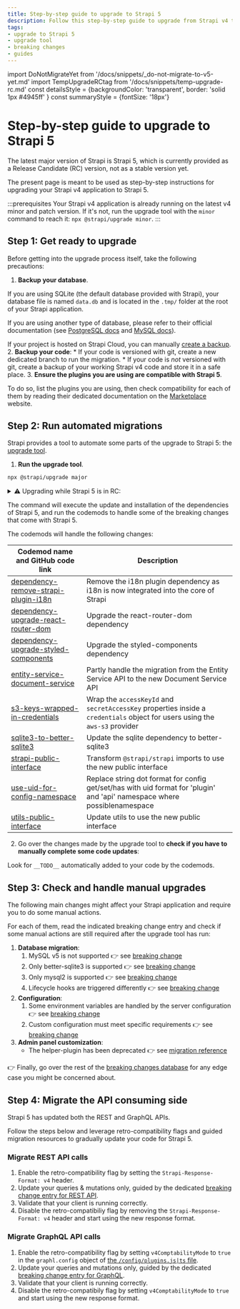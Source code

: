 ```yaml
---
title: Step-by-step guide to upgrade to Strapi 5
description: Follow this step-by-step guide to upgrade from Strapi v4 to Strapi 5
tags:
- upgrade to Strapi 5
- upgrade tool
- breaking changes
- guides
---
```


import DoNotMigrateYet from '/docs/snippets/_do-not-migrate-to-v5-yet.md'
import TempUpgradeRCtag from '/docs/snippets/temp-upgrade-rc.md'
const detailsStyle = {backgroundColor: 'transparent', border: 'solid 1px #4945ff' }
const summaryStyle = {fontSize: '18px'}

# Step-by-step guide to upgrade to Strapi 5

The latest major version of Strapi is Strapi 5, which is currently provided as a Release Candidate (RC) version, not as a stable version yet.

<DoNotMigrateYet />

The present page is meant to be used as step-by-step instructions for upgrading your Strapi v4 application to Strapi 5.

:::prerequisites
Your Strapi v4 application is already running on the latest v4 minor and patch version. If it's not, run the upgrade tool with the `minor` command to reach it: `npx @strapi/upgrade minor`.
:::

## Step 1: Get ready to upgrade

Before getting into the upgrade process itself, take the following precautions:

1. **Backup your database**.

  If you are using SQLite (the default database provided with Strapi), your database file is named `data.db` and is located in the `.tmp/` folder at the root of your Strapi application.
  
  If you are using another type of database, please refer to their official documentation (see [PostgreSQL docs](https://www.postgresql.org/docs/) and [MySQL docs](https://dev.mysql.com/doc/)).

  If your project is hosted on Strapi Cloud, you can manually [create a backup](/cloud/projects/settings#creating-a-manual-backup).
2. **Backup your code**:
    * If your code is versioned with git, create a new dedicated branch to run the migration.
    * If your code is _not_ versioned with git, create a backup of your working Strapi v4 code and store it in a safe place.
3. **Ensure the plugins you are using are compatible with Strapi 5**.

  To do so, list the plugins you are using, then check compatibility for each of them by reading their dedicated documentation on the [Marketplace](https://market.strapi.io/plugins) website.
  <!-- TODO: once we have a direct link to Strapi 5-compatible plugins, use it here and update instructions -->

## Step 2: Run automated migrations

Strapi provides a tool to automate some parts of the upgrade to Strapi 5: the [upgrade tool](/dev-docs/upgrade-tool).

1. **Run the upgrade tool**.  

  ```sh
  npx @strapi/upgrade major
  ```

  <details>
  <summary>⚠️ Upgrading while Strapi 5 is in RC:</summary>
  <p><strong>Warning</strong>: It is not recommended to migrate a production-level project to Strapi 5 before the release of the stable version. Migrate to Strapi 5 release candidate (RC) at your own risk.</p>

  As long as Strapi 5 is available as a RC, the proper command to upgrade is different and depends on the RC version you want to reach. For instance, to reach Strapi 5.0.0-rc.6, the command is:

  ```sh
  npx @strapi/upgrade@rc to 5.0.0-rc.6 -c 5.0.0
  ```

  </details>

  The command will execute the update and installation of the dependencies of Strapi 5, and run the codemods to handle some of the breaking changes that come with Strapi 5.

  The codemods will handle the following changes:

  | Codemod name and GitHub code link | Description |
  |-----------------------------------|-------------|
  | [dependency-remove-strapi-plugin-i18n](https://github.com/strapi/strapi/blob/v5/main/packages/utils/upgrade/resources/codemods/5.0.0/dependency-remove-strapi-plugin-i18n.json.ts) | Remove the i18n plugin dependency as i18n is now integrated into the core of Strapi                               |
  | [dependency-upgrade-react-router-dom](https://github.com/strapi/strapi/blob/v5/main/packages/utils/upgrade/resources/codemods/5.0.0/dependency-upgrade-react-router-dom.json.ts)  | Upgrade the react-router-dom dependency                                                                            |
  | [dependency-upgrade-styled-components](https://github.com/strapi/strapi/blob/v5/main/packages/utils/upgrade/resources/codemods/5.0.0/dependency-upgrade-styled-components.json.ts)  | Upgrade the styled-components dependency                                                                           |
  | [entity-service-document-service](https://github.com/strapi/strapi/blob/v5/main/packages/utils/upgrade/resources/codemods/5.0.0/entity-service-document-service.code.ts)            | Partly handle the migration from the Entity Service API to the new Document Service API                            |
  | [s3-keys-wrapped-in-credentials](https://github.com/strapi/strapi/blob/v5/main/packages/utils/upgrade/resources/codemods/5.0.0/s3-keys-wrapped-in-credentials.code.ts)            | Wrap the `accessKeyId` and `secretAccessKey` properties inside a `credentials` object for users using the `aws-s3` provider |
  | [sqlite3-to-better-sqlite3](https://github.com/strapi/strapi/blob/v5/main/packages/utils/upgrade/resources/codemods/5.0.0/sqlite3-to-better-sqlite3.json.ts)                      | Update the sqlite dependency to better-sqlite3                                                                     |
  | [strapi-public-interface](https://github.com/strapi/strapi/blob/v5/main/packages/utils/upgrade/resources/codemods/5.0.0/strapi-public-interface.code.ts)                          | Transform `@strapi/strapi` imports to use the new public interface                                                 |
  | [use-uid-for-config-namespace](https://github.com/strapi/strapi/blob/v5/main/packages/utils/upgrade/resources/codemods/5.0.0/use-uid-for-config-namespace.code.ts)                | Replace string dot format for config get/set/has with uid format for 'plugin' and 'api' namespace where possiblenamespace                                                                                       |
  | [utils-public-interface](https://github.com/strapi/strapi/blob/v5/main/packages/utils/upgrade/resources/codemods/5.0.0/utils-public-interface.code.ts)                            | Update utils to use the new public interface                                                                       |

2. Go over the changes made by the upgrade tool to **check if you have to manually complete some code updates**:

  Look for `__TODO__` automatically added to your code by the codemods.

## Step 3: Check and handle manual upgrades

The following main changes might affect your Strapi application and require you to do some manual actions.

For each of them, read the indicated breaking change entry and check if some manual actions are still required after the upgrade tool has run:

1. **Database migration**:
    1. MySQL v5 is not supported 👉 see [breaking change](/dev-docs/migration/v4-to-v5/breaking-changes/mysql5-unsupported)
    2. Only better-sqlite3 is supported 👉 see [breaking change](/dev-docs/migration/v4-to-v5/breaking-changes/only-better-sqlite3-for-sqlite)
    3. Only mysql2 is supported 👉 see [breaking change](/dev-docs/migration/v4-to-v5/breaking-changes/only-mysql2-package-for-mysql)
    4. Lifecycle hooks are triggered differently 👉 see [breaking change](/dev-docs/migration/v4-to-v5/breaking-changes/lifecycle-hooks-document-service)
2. **Configuration**:
    1. Some environment variables are handled by the server configuration 👉 see [breaking change](/dev-docs/migration/v4-to-v5/breaking-changes/removed-support-for-some-env-options)
    2. Custom configuration must meet specific requirements 👉 see [breaking change](/dev-docs/migration/v4-to-v5/breaking-changes/strict-requirements-config-files)
3. **Admin panel customization**:
    * The helper-plugin has been deprecated 👉 see [migration reference](/dev-docs/migration/v4-to-v5/additional-resources/helper-plugin)

👉 Finally, go over the rest of the [breaking changes database](/dev-docs/migration/v4-to-v5/breaking-changes) for any edge case you might be concerned about.

## Step 4: Migrate the API consuming side

Strapi 5 has updated both the REST and GraphQL APIs.

Follow the steps below and leverage retro-compatibility flags and guided migration resources to gradually update your code for Strapi 5.

### Migrate REST API calls

1. Enable the retro-compatibility flag by setting the `Strapi-Response-Format: v4` header.
2. Update your queries & mutations only, guided by the dedicated [breaking change entry for REST API](/dev-docs/migration/v4-to-v5/breaking-changes/new-response-format).
3. Validate that your client is running correctly.
4. Disable the retro-compatibiliy flag by removing the `Strapi-Response-Format: v4` header and start using the new response format.

### Migrate GraphQL API calls

1. Enable the retro-compatibility flag by setting `v4ComptabilityMode` to `true` in the `graphl.config` object of [the `/config/plugins.js|ts` file](/dev-docs/configurations/plugins#graphql).
2. Update your queries and mutations only, guided by the dedicated [breaking change entry for GraphQL](/dev-docs/migration/v4-to-v5/breaking-changes/graphql-api-updated).
3. Validate that your client is running correctly.
4. Disable the retro-compatibily flag by setting `v4ComptabilityMode` to `true` and start using the new response format.
